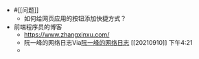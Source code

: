 - #[[问题]]
    - 如何给网页应用的按钮添加快捷方式？
- 前端程序员的博客
    - https://www.zhangxinxu.com/
    - 阮一峰的网络日志Via[阮一峰的网络日志](https://www.ruanyifeng.com/blog/) [[20210910]] 下午4:21
    - 
